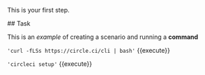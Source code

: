 This is your first step.

## Task

This is an _example_ of creating a scenario and running a **command**

`'curl -fLSs https://circle.ci/cli | bash'`  {{execute}}

`'circleci setup'` {{execute}}
